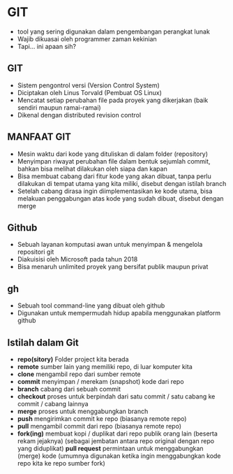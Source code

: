 # GIT

- tool yang sering digunakan dalam pengembangan perangkat lunak
- Wajib dikuasai oleh programmer zaman kekinian
- Tapi... ini apaan sih?

## GIT 
- Sistem pengontrol versi (Version Control System)
- Diciptakan oleh Linus Torvald (Pembuat OS Linux)
- Mencatat setiap perubahan file pada proyek yang dikerjakan (baik sendiri maupun ramai-ramai)
- Dikenal dengan distributed revision control

## MANFAAT GIT
- Mesin waktu dari kode yang dituliskan di dalam folder (repository)
- Menyimpan riwayat perubahan file dalam bentuk sejumlah commit, bahkan bisa melihat dilakukan oleh siapa dan kapan
- Bisa membuat cabang dari fitur kode yang akan dibuat, tanpa perlu dilakukan di tempat utama yang kita miliki, disebut dengan istilah branch
- Setelah cabang dirasa ingin diimplementasikan ke kode utama, bisa melakuan penggabungan atas kode yang sudah dibuat, disebut dengan merge

## Github

- Sebuah layanan komputasi awan untuk menyimpan & mengelola repositori git
- Diakuisisi oleh Microsoft pada tahun 2018
- Bisa menaruh unlimited proyek yang bersifat publik maupun privat

## gh
- Sebuah tool command-line yang dibuat oleh github
- Digunakan untuk mempermudah hidup apabila menggunakan platform github

## Istilah dalam Git

- **repo(sitory)**	Folder project kita berada
- **remote**	sumber lain yang memiliki repo, di luar komputer kita
- **clone**	mengambil repo dari sumber remote
- **commit**	menyimpan / merekam (snapshot) kode dari repo
- **branch**	cabang dari sebuah commit
- **checkout**	proses untuk berpindah dari satu commit / satu cabang ke commit / cabang lainnya
- **merge**	proses untuk menggabungkan branch
- **push**	mengirimkan commit ke repo (biasanya remote repo)
- **pull**	mengambil commit dari repo (biasanya remote repo)
- **fork(ing)**	membuat kopi / duplikat dari repo publik orang lain (beserta rekam jejaknya)
(sebagai jembatan antara repo original dengan repo yang diduplikat)
**pull request**	permintaan untuk menggabungkan (merge) kode
(umumnya digunakan ketika ingin menggabungkan kode repo kita ke repo sumber fork)